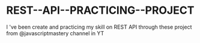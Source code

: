 # REST--API--PRACTICING--PROJECT
I 've been create and practicing my skill on REST API through these project from @javascriptmastery channel in YT

